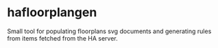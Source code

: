 

# hafloorplangen
Small tool for populating floorplans svg documents and generating rules from items fetched from the HA server.
